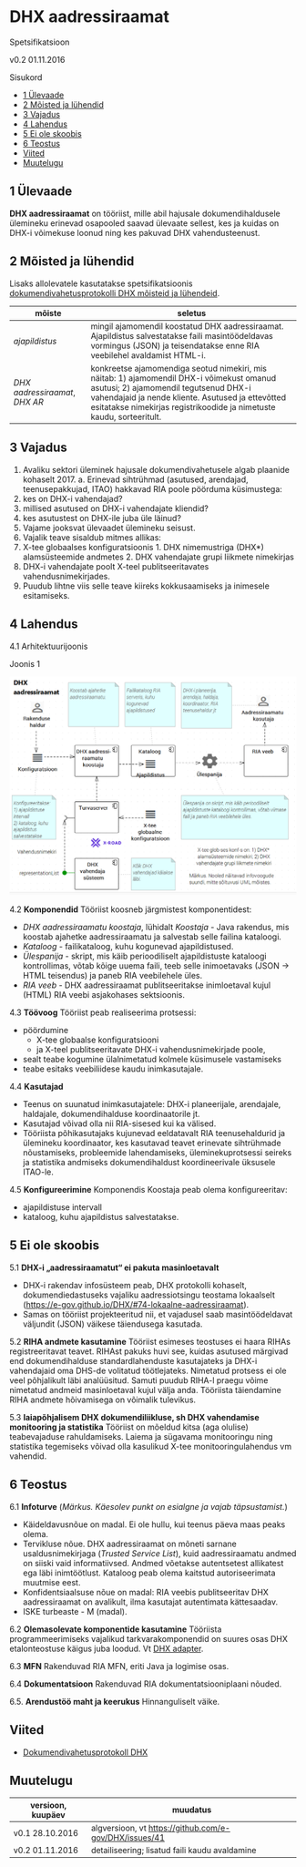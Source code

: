 
# DHX aadressiraamat

Spetsifikatsioon

v0.2 01.11.2016

Sisukord

- [1 Ülevaade](#1-Ülevaade)
- [2 Mõisted ja lühendid](#2-mõisted-ja-lühendid)
- [3 Vajadus](#3-vajadus)
- [4 Lahendus](#4-lahendus)
- [5 Ei ole skoobis](#5-ei-ole-skoobis)
- [6 Teostus](#6-teostus)
- [Viited](#viited)
- [Muutelugu](#muutelugu)

## 1 Ülevaade

__DHX aadressiraamat__ on tööriist, mille abil hajusale dokumendihaldusele ülemineku erinevad osapooled saavad ülevaate sellest, kes ja kuidas on DHX-i võimekuse loonud ning kes pakuvad DHX vahendusteenust.

## 2 Mõisted ja lühendid

Lisaks allolevatele kasutatakse spetsifikatsioonis [dokumendivahetusprotokolli DHX mõisteid ja lühendeid](https://e-gov.github.io/DHX/#3-m%C3%B5isted-ja-l%C3%BChendid).

| mõiste | seletus |
|--------|---------|
| _ajapildistus_ | mingil ajamomendil koostatud DHX aadressiraamat. Ajapildistus salvestatakse faili masintöödeldavas vormingus (JSON) ja teisendatakse enne RIA veebilehel avaldamist HTML-i. |
| _DHX aadressiraamat_, _DHX AR_ | konkreetse ajamomendiga seotud nimekiri, mis näitab: 1) ajamomendil DHX-i võimekust omanud asutusi; 2) ajamomendil tegutsenud DHX-i vahendajaid ja nende kliente. Asutused ja ettevõtted esitatakse nimekirjas registrikoodide ja nimetuste kaudu, sorteeritult. |

## 3 Vajadus

1. Avaliku sektori üleminek hajusale dokumendivahetusele algab plaanide kohaselt 2017. a. Erinevad sihtrühmad (asutused, arendajad, teenusepakkujad, ITAO) hakkavad RIA poole pöörduma küsimustega:
  1. kes on DHX-i vahendajad?
  2. millised asutused on DHX-i vahendajate kliendid?
  3. kes asutustest on DHX-ile juba üle läinud?
2. Vajame jooksvat ülevaadet ülemineku seisust.
3. Vajalik teave sisaldub mitmes allikas:
  1. X-tee globaalses konfiguratsioonis
    1. DHX nimemustriga (DHX*) alamsüsteemide andmetes
    2. DHX vahendajate grupi liikmete nimekirjas
  2. DHX-i vahendajate poolt X-teel publitseeritavates vahendusnimekirjades.
4. Puudub lihtne viis selle teave kiireks kokkusaamiseks ja inimesele esitamiseks.

## 4 Lahendus

4.1 Arhitektuurijoonis

Joonis 1

![](DHX-AR-02.PNG)

4.2 __Komponendid__ Tööriist koosneb järgmistest komponentidest:
  - _DHX aadressiraamatu koostaja_, lühidalt _Koostaja_ - Java rakendus, mis koostab ajahetke aadressiraamatu ja salvestab selle failina kataloogi.
  - _Kataloog_ - failikataloog, kuhu kogunevad ajapildistused.
  - _Ülespanija_ - skript, mis käib perioodiliselt ajapildistuste kataloogi kontrollimas, võtab kõige uuema faili, teeb selle inimoetavaks (JSON -> HTML teisendus) ja paneb RIA veebilehele üles.
  - _RIA veeb_ - DHX aadressiraamat publitseeritakse inimloetaval kujul (HTML) RIA veebi asjakohases sektsioonis.  

4.3 __Töövoog__ Tööriist peab realiseerima protsessi:
   - pöördumine
      - X-tee globaalse konfiguratsiooni
      - ja X-teel publitseeritavate DHX-i vahendusnimekirjade poole,
   - sealt teabe kogumine ülalnimetatud kolmele küsimusele vastamiseks
   - teabe esitaks veebiliidese kaudu inimkasutajale.

4.4 __Kasutajad__
  - Teenus on suunatud inimkasutajatele: DHX-i planeerijale, arendajale, haldajale, dokumendihalduse koordinaatorile jt.
  - Kasutajad võivad olla nii RIA-sisesed kui ka välised.
  - Tööriista põhikasutajaks kujunevad eeldatavalt RIA teenusehaldurid ja ülemineku koordinaator, kes kasutavad teavet erinevate sihtrühmade nõustamiseks, probleemide lahendamiseks, üleminekuprotsessi seireks ja statistika andmiseks dokumendihaldust koordineerivale üksusele ITAO-le.
  
4.5 __Konfigureerimine__ Komponendis Koostaja peab olema konfigureeritav:
  - ajapildistuse intervall
  - kataloog, kuhu ajapildistus salvestatakse.

## 5 Ei ole skoobis

5.1 __DHX-i „aadressiraamatut“ ei pakuta masinloetavalt__
  - DHX-i rakendav infosüsteem peab, DHX protokolli kohaselt, dokumendiedastuseks vajaliku aadressiotsingu teostama lokaalselt (https://e-gov.github.io/DHX/#74-lokaalne-aadressiraamat).
  - Samas on tööriist projekteeritud nii, et vajadusel saab masintöödeldavat väljundit (JSON) väikese täiendusega kasutada.

5.2 __RIHA andmete kasutamine__ Tööriist esimeses teostuses ei haara RIHAs registreeritavat teavet. RIHAst pakuks huvi see, kuidas asutused märgivad end dokumendihalduse standardlahenduste kasutajateks ja DHX-i vahendajaid oma DHS-de volitatud töötlejateks. Nimetatud protsess ei ole veel põhjalikult läbi analüüsitud. Samuti puudub RIHA-l praegu võime nimetatud andmeid masinloetaval kujul välja anda. Tööriista täiendamine RIHA andmete hõivamisega on võimalik tulevikus.

5.3 __laiapõhjalisem DHX dokumendiliikluse, sh DHX vahendamise monitooring ja statistika__ Tööriist on mõeldud kitsa (aga olulise) teabevajaduse rahuldamiseks. Laiema ja sügavama monitooringu ning statistika tegemiseks võivad olla kasulikud X-tee monitooringulahendus vm vahendid.  

## 6 Teostus

6.1 __Infoturve__ (_Märkus. Käesolev punkt on esialgne ja vajab täpsustamist._)
  - Käideldavusnõue on madal. Ei ole hullu, kui teenus päeva maas peaks olema.
  - Tervikluse nõue. DHX aadressiraamat on mõneti sarnane usaldusnimekirjaga (_Trusted Service List_), kuid aadressiraamatu andmed on siiski vaid informatiivsed. Andmed võetakse autentsetest allikatest ega läbi inimtöötlust. Kataloog peab olema kaitstud autoriseerimata muutmise eest. 
  - Konfidentsiaalsuse nõue on madal: RIA veebis publitseeritav DHX aadressiraamat on avalikult, ilma kasutajat autentimata kättesaadav.  
  - ISKE turbeaste - M (madal).

6.2 __Olemasolevate komponentide kasutamine__ Tööriista programmeerimiseks vajalikud tarkvarakomponendid on suures osas DHX etalonteostuse käigus juba loodud. Vt [DHX adapter](https://github.com/e-gov/DHX-adapter).

6.3 __MFN__ Rakenduvad RIA MFN, eriti Java ja logimise osas.

6.4 __Dokumentatsioon__ Rakenduvad RIA dokumentatsiooniplaani nõuded.

6.5. __Arendustöö maht ja keerukus__ Hinnanguliselt väike.

## Viited

- [Dokumendivahetusprotokoll DHX](https://e-gov.github.io/DHX/)

## Muutelugu

| versioon, kuupäev | muudatus |
|-------------------|----------|
| v0.1 28.10.2016   | algversioon, vt https://github.com/e-gov/DHX/issues/41 |
| v0.2 01.11.2016   | detailiseering; lisatud faili kaudu avaldamine |

